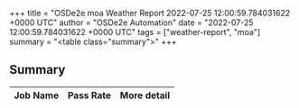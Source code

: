 +++
title = "OSDe2e moa Weather Report 2022-07-25 12:00:59.784031622 +0000 UTC"
author = "OSDe2e Automation"
date = "2022-07-25 12:00:59.784031622 +0000 UTC"
tags = ["weather-report", "moa"]
summary = "<table class=\"summary\"></table>"
+++
## Summary

| Job Name | Pass Rate | More detail |
|----------|-----------|-------------|




